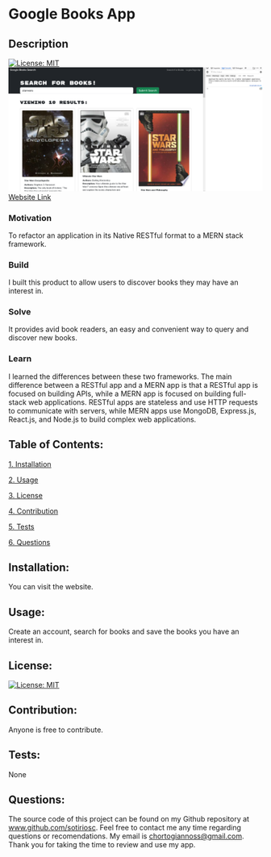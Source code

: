 # Google Books App

## Description

[![License: MIT](https://img.shields.io/badge/License-MIT-yellow.svg)](https://opensource.org/licenses/MIT)
![Website Image:](./client/public/web.png)
[Website Link](https://lit-brushlands-53540.herokuapp.com/)

### Motivation

To refactor an application in its Native RESTful format to a MERN stack framework. 

### Build

I built this product to allow users to discover books they may have an interest in. 

### Solve

It provides avid book readers, an easy and convenient way to query and discover new books.

### Learn

I learned the differences between these two frameworks. The main difference between a RESTful app and a MERN app is that a RESTful app is focused on building APIs, while a MERN app is focused on building full-stack web applications. RESTful apps are stateless and use HTTP requests to communicate with servers, while MERN apps use MongoDB, Express.js, React.js, and Node.js to build complex web applications.

## Table of Contents:

[1. Installation](#Installation)

[2. Usage](#Usage)

[3. License](#License)

[4. Contribution](#Contribution)

[5. Tests](#Tests)

[6. Questions](#Questions)
        
## Installation:

You can visit the website.

## Usage:

Create an account, search for books and save the books you have an interest in. 

## License:


[![License: MIT](https://img.shields.io/badge/License-MIT-yellow.svg)](https://opensource.org/licenses/MIT)

## Contribution:

Anyone is free to contribute.

## Tests:

None

## Questions:

The source code of this project can be found on my Github repository at www.github.com/sotiriosc. Feel free to contact 
me any time regarding questions or recomendations. My email is chortogiannoss@gmail.com. Thank you for taking the time to review and use my app. 

        
